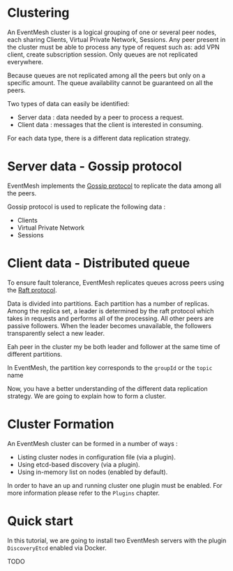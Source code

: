 # Clustering

An EventMesh cluster is a logical grouping of one or several peer nodes, each sharing Clients, Virtual Private Network, Sessions.
Any peer present in the cluster must be able to process any type of request such as: add VPN client, create subscription session.
Only queues are not replicated everywhere.

Because queues are not replicated among all the peers but only on a specific amount. The queue availability cannot be guaranteed on all the peers.

Two types of data can easily be identified:
* Server data : data needed by a peer to process a request.
* Client data : messages that the client is interested in consuming.

For each data type, there is a different data replication strategy.

# Server data - Gossip protocol

EventMesh implements the [Gossip protocol](https://en.wikipedia.org/wiki/Gossip_protocol) to replicate the data among all the peers.

Gossip protocol is used to replicate the following data :
* Clients
* Virtual Private Network
* Sessions

# Client data - Distributed queue

To ensure fault tolerance, EventMesh replicates queues across peers using the [Raft protocol](https://en.wikipedia.org/wiki/Raft_(algorithm)).

Data is divided into partitions. Each partition has a number of replicas. Among the replica set, a leader is determined by the raft protocol which takes in requests and performs all of the processing.
All other peers are passive followers. When the leader becomes unavailable, the followers transparently select a new leader.

Eah peer in the cluster my be both leader and follower at the same time of different partitions.

In EventMesh, the partition key corresponds to the `groupId` or the `topic` name

Now, you have a better understanding of the different data replication strategy. 
We are going to explain how to form a cluster.

# Cluster Formation

An EventMesh cluster can be formed in a number of ways :
* Listing cluster nodes in configuration file (via a plugin).
* Using etcd-based discovery (via a plugin).
* Using in-memory list on nodes (enabled by default).

In order to have an up and running cluster one plugin must be enabled.
For more information please refer to the `Plugins` chapter.

# Quick start

In this tutorial, we are going to install two EventMesh servers with the plugin `DiscoveryEtcd` enabled via Docker.

TODO

